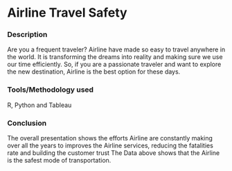 # Airline Travel Safety

### Description
Are you a frequent traveler? Airline have made so easy to travel anywhere in the world. It is transforming the dreams into reality and making sure we use our time efficiently. So, if you are a passionate traveler and want to explore the new destination, Airline is the best option for these days. 

### Tools/Methodology used
R, Python and Tableau

### Conclusion
The overall presentation shows the efforts Airline are constantly making over all the years to improves the Airline services, reducing the fatalities rate and  building the customer trust The Data above shows that the Airline is the safest mode of transportation. 



